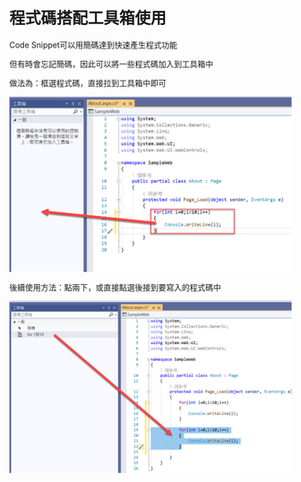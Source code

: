 # 程式碼搭配工具箱使用

Code Snippet可以用簡碼達到快速產生程式功能

但有時會忘記簡碼，因此可以將一些程式碼加入到工具箱中

做法為：框選程式碼，直接拉到工具箱中即可

![](../../.gitbook/assets/image%20%28481%29.png)



後續使用方法：點兩下，或直接點選後接到要寫入的程式碼中

![](../../.gitbook/assets/image%20%28478%29.png)

